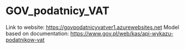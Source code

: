 # GOV_podatnicy_VAT
Link to website: https://govpodatnicyvatver1.azurewebsites.net
Model based on documentation: https://www.gov.pl/web/kas/api-wykazu-podatnikow-vat

